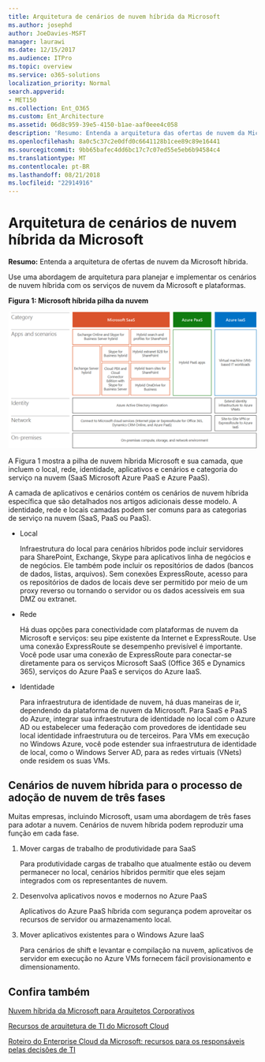 ```yaml
---
title: Arquitetura de cenários de nuvem híbrida da Microsoft
ms.author: josephd
author: JoeDavies-MSFT
manager: laurawi
ms.date: 12/15/2017
ms.audience: ITPro
ms.topic: overview
ms.service: o365-solutions
localization_priority: Normal
search.appverid:
- MET150
ms.collection: Ent_O365
ms.custom: Ent_Architecture
ms.assetid: 06d8c959-39e5-4150-b1ae-aaf0eee4c058
description: 'Resumo: Entenda a arquitetura das ofertas de nuvem da Microsoft híbrida.'
ms.openlocfilehash: 8a0c5c37c2e0dfd0c6641128b1cee89c89e16441
ms.sourcegitcommit: 9bb65bafec4dd6bc17c7c07ed55e5eb6b94584c4
ms.translationtype: MT
ms.contentlocale: pt-BR
ms.lasthandoff: 08/21/2018
ms.locfileid: "22914916"
---
```

# <a name="architecture-of-microsoft-hybrid-cloud-scenarios"></a>Arquitetura de cenários de nuvem híbrida da Microsoft

 **Resumo:** Entenda a arquitetura de ofertas de nuvem da Microsoft híbrida.
  
Use uma abordagem de arquitetura para planejar e implementar os cenários de nuvem híbrida com os serviços de nuvem da Microsoft e plataformas.
  
**Figura 1: Microsoft híbrida pilha da nuvem**

![A pilha de nuvem híbrida da Microsoft](media/Hybrid-Poster/Hybrid-Cloud-Stack.png)
  
A Figura 1 mostra a pilha de nuvem híbrida Microsoft e sua camada, que incluem o local, rede, identidade, aplicativos e cenários e categoria do serviço na nuvem (SaaS Microsoft Azure PaaS e Azure PaaS).
  
A camada de aplicativos e cenários contém os cenários de nuvem híbrida específica que são detalhados nos artigos adicionais desse modelo. A identidade, rede e locais camadas podem ser comuns para as categorias de serviço na nuvem (SaaS, PaaS ou PaaS).
  
- Local
    
    Infraestrutura do local para cenários híbridos pode incluir servidores para SharePoint, Exchange, Skype para aplicativos linha de negócios e de negócios. Ele também pode incluir os repositórios de dados (bancos de dados, listas, arquivos). Sem conexões ExpressRoute, acesso para os repositórios de dados de locais deve ser permitido por meio de um proxy reverso ou tornando o servidor ou os dados acessíveis em sua DMZ ou extranet.
    
- Rede
    
    Há duas opções para conectividade com plataformas de nuvem da Microsoft e serviços: seu pipe existente da Internet e ExpressRoute. Use uma conexão ExpressRoute se desempenho previsível é importante. Você pode usar uma conexão de ExpressRoute para conectar-se diretamente para os serviços Microsoft SaaS (Office 365 e Dynamics 365), serviços do Azure PaaS e serviços do Azure IaaS.
    
- Identidade
    
    Para infraestrutura de identidade de nuvem, há duas maneiras de ir, dependendo da plataforma de nuvem da Microsoft. Para SaaS e PaaS do Azure, integrar sua infraestrutura de identidade no local com o Azure AD ou estabelecer uma federação com provedores de identidade seu local identidade infraestrutura ou de terceiros. Para VMs em execução no Windows Azure, você pode estender sua infraestrutura de identidade de local, como o Windows Server AD, para as redes virtuais (VNets) onde residem os suas VMs.
    
## <a name="hybrid-cloud-scenarios-for-the-three-phase-cloud-adoption-process"></a>Cenários de nuvem híbrida para o processo de adoção de nuvem de três fases

Muitas empresas, incluindo Microsoft, usam uma abordagem de três fases para adotar a nuvem. Cenários de nuvem híbrida podem reproduzir uma função em cada fase.
  
1. Mover cargas de trabalho de produtividade para SaaS
    
    Para produtividade cargas de trabalho que atualmente estão ou devem permanecer no local, cenários híbridos permitir que eles sejam integrados com os representantes de nuvem.
    
2. Desenvolva aplicativos novos e modernos no Azure PaaS
    
    Aplicativos do Azure PaaS híbrida com segurança podem aproveitar os recursos de servidor ou armazenamento local.
    
3. Mover aplicativos existentes para o Windows Azure IaaS
    
    Para cenários de shift e levantar e compilação na nuvem, aplicativos de servidor em execução no Azure VMs fornecem fácil provisionamento e dimensionamento.
    
## <a name="see-also"></a>Confira também

[Nuvem híbrida da Microsoft para Arquitetos Corporativos](microsoft-hybrid-cloud-for-enterprise-architects.md)
  
[Recursos de arquitetura de TI do Microsoft Cloud](microsoft-cloud-it-architecture-resources.md)

[Roteiro do Enterprise Cloud da Microsoft: recursos para os responsáveis pelas decisões de TI](https://sway.com/FJ2xsyWtkJc2taRD)



